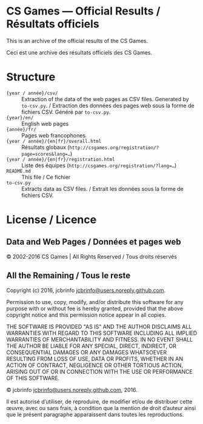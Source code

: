# CS Games — Official Results / Résultats officiels
This is an archive of the official results of the CS Games.

Ceci est une archive des résultats officiels des CS Games.

# Structure
<dl>
	<dt><code>{year / année}/csv/</code></dt><dd>
		Extraction of the data of the web pages as CSV files. Generated by
		<code>to-csv.py</code>. /
		Extraction des données des pages web sous la forme de fichiers CSV.
		Généré par <code>to-csv.py</code>.
	</dd>
	<dt><code>{year}/en/</code></dt><dd>English web pages</dd>
	<dt><code>{année}/fr/</code></dt><dd>Pages web francophones</dd>
	<dt><code>{year / année}/{en|fr}/overall.html</code></dt><dd>
		Résultats globaux (<code>http://csgames.org/registration/?page=scores&lang=…</code>)
	</dd>
	<dt><code>{year / année}/{en|fr}/registration.html</code></dt><dd>
		Liste des équipes (<code>http://csgames.org/registration/?lang=…</code>)
	</dd>
	<dt><code>README.md</code></dt><dd>This file / Ce fichier</dd>
	<dt><code>to-csv.py</code></dt><dd>
		Extracts data as CSV files. /
		Extrait les données sous la forme de fichiers CSV.
	</dd>
</dl>

# License / Licence
## Data and Web Pages / Données et pages web
© 2002-2016 CS Games | All Rights Reserved / Tous droits réservés

## All the Remaining / Tous le reste
Copyright (c) 2016, jcbrinfo <jcbrinfo@users.noreply.github.com>.

Permission to use, copy, modify, and/or distribute this software for any
purpose with or without fee is hereby granted, provided that the above
copyright notice and this permission notice appear in all copies.

THE SOFTWARE IS PROVIDED "AS IS" AND THE AUTHOR DISCLAIMS ALL WARRANTIES
WITH REGARD TO THIS SOFTWARE INCLUDING ALL IMPLIED WARRANTIES OF
MERCHANTABILITY AND FITNESS. IN NO EVENT SHALL THE AUTHOR BE LIABLE FOR
ANY SPECIAL, DIRECT, INDIRECT, OR CONSEQUENTIAL DAMAGES OR ANY DAMAGES
WHATSOEVER RESULTING FROM LOSS OF USE, DATA OR PROFITS, WHETHER IN AN
ACTION OF CONTRACT, NEGLIGENCE OR OTHER TORTIOUS ACTION, ARISING OUT OF
OR IN CONNECTION WITH THE USE OR PERFORMANCE OF THIS SOFTWARE.

© jcbrinfo <jcbrinfo@users.noreply.github.com>, 2016.

Il est autorisé d’utiliser, de reproduire, de modifier et/ou de distribuer
cette œuvre, avec ou sans frais, à condition que la mention de droit d’auteur
ainsi que le présent paragraphe apparaissent dans toutes les reproductions.
